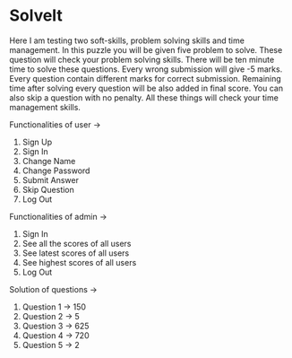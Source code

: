 # SolveIt

Here I am testing two soft-skills, problem solving skills and time management. In this puzzle you will be given five problem to solve. These question will check your problem solving skills. There will be ten minute time to solve these questions. Every wrong submission will give -5 marks. Every question contain different marks for correct submission. Remaining time after solving every question will be also added in final score. You can also skip a question with no penalty. All these things will check your time management skills.

Functionalities of user ->
1. Sign Up
2. Sign In
3. Change Name
4. Change Password
5. Submit Answer
6. Skip Question
7. Log Out

Functionalities of admin ->
1. Sign In
2. See all the scores of all users
3. See latest scores of all users
4. See highest scores of all users
5. Log Out

Solution of questions ->
1. Question 1 -> 150
2. Question 2 -> 5
3. Question 3 -> 625
4. Question 4 -> 720
5. Question 5 -> 2
